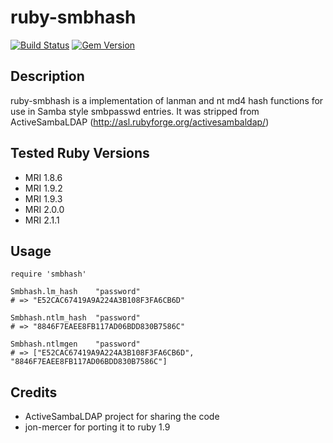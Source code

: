 # ruby-smbhash
[![Build Status](https://travis-ci.org/krissi/ruby-smbhash.svg?branch=master)](https://travis-ci.org/krissi/ruby-smbhash)
[![Gem Version](https://badge.fury.io/rb/smbhash.svg)](http://badge.fury.io/rb/smbhash)

## Description
ruby-smbhash is a implementation of lanman and nt md4 hash functions for use in Samba style smbpasswd entries. It was stripped from ActiveSambaLDAP (http://asl.rubyforge.org/activesambaldap/)

## Tested Ruby Versions
  * MRI 1.8.6
  * MRI 1.9.2
  * MRI 1.9.3
  * MRI 2.0.0
  * MRI 2.1.1

## Usage
    require 'smbhash'

    Smbhash.lm_hash    "password"
    # => "E52CAC67419A9A224A3B108F3FA6CB6D"

    Smbhash.ntlm_hash  "password"
    # => "8846F7EAEE8FB117AD06BDD830B7586C"

    Smbhash.ntlmgen    "password"
    # => ["E52CAC67419A9A224A3B108F3FA6CB6D", "8846F7EAEE8FB117AD06BDD830B7586C"]

## Credits
  * ActiveSambaLDAP project for sharing the code
  * jon-mercer for porting it to ruby 1.9


